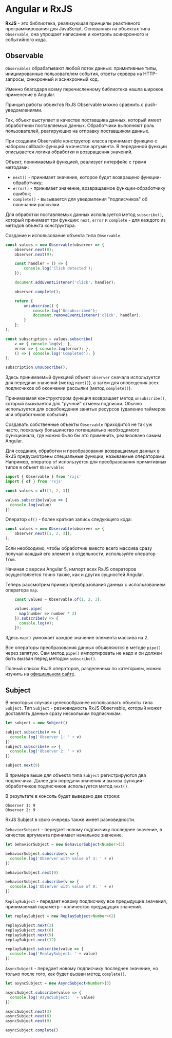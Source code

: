 # Angular и RxJS

**RxJS** - это библиотека, реализующая принципы реактивного программирования для JavaScript. Основанная на объектах типа `Observable`, она упрощает написание и контроль асинхронного и событийного кода.

## Observable

`Observables` обрабатывают любой поток данных: примитивные типы, инициированные пользователем события, ответы сервера на HTTP-запросы, синхронный и асинхронный код.

Именно благодаря всему перечисленному библиотека нашла широкое применение в Angular.

Принцип работы объектов RxJS Observable можно сравнить с push-уведомлениями.

Так, объект выступает в качестве поставщика данных, который имеет обработчики поставляемых данных. Обработчики выполняют роль пользователей, реагирующих на отправку поставщиком данных.

При создании Observable конструктор класса принимает функцию с набором callback-функций в качестве аргумента. В переданной функции описывается логика обработки и возвращения значений.

Объект, принимаемый функцией, реализует интерфейс с тремя методами:

- `next()` - принимает значение, которое будет возвращено функции-обработчику;
- `error()` - принимает значение, возвращаемое функции-обработчику ошибок;
- `complete()` - вызывается для уведомления "подписчиков" об окончании рассылки.

Для обработки поставляемых данных используется метод `subscribe()`, который принимает три функции: `next`, `error` и `complete` - для каждого из методов объекта конструктора.

Создание и использование объекта типа `Observable`.

```ts
const values = new Observable(observer => {
	observer.next(8);
	observer.next(9);

	const handler = () => {
		console.log('Click detected');
	});

	document.addEventListener('click', handler);

	observer.complete();

	return {
		unsubscribe() {
			console.log('Unsubscribed');
			document.removeEventListener('click', handler);
		}
	};
);

const subscription = values.subscribe(
	v => { console.log(v); },
	error => { console.log(error); },
	() => { console.log('Completed'); }
);

subscription.unsubscribe();
```

Здесь принимаемый функцией объект `observer` сначала используется для передачи значений (метод `next()`), а затем для оповещения всех подписчиков об окончании рассылки (метод `complete()`).

Принимаемая конструктором функция возвращает метод `unsubscribe()`, который вызывается для "ручной" отмены подписки. Обычно используется для освобождения занятых ресурсов (удаление таймеров или обработчиков событий).

Создавать собственные объекты `Observable` приходится не так уж часто, поскольку большинство потенциально необходимого функционала, где можно было бы это применить, реализовано самим Angular.

Для создания, обработки и преобразования возвращаемых данных в RxJS предусмотрены специальные функции, называемые операторами. Например, оператор `of` используется для преобразования примитивных типов в объект `Observable`:

```ts
import { Observable } from 'rxjs'
import { of } from 'rxjs'

const values = of([1, 2, 3])

values.subscribe(value => {
  console.log(value)
})
```

Оператор `of()` - более краткая запись следующего кода:

```ts
const values = new Observable(observer => {
	observer.next([1, 2, 3]);
);
```

Если необходимо, чтобы обработчик вместо всего массива сразу получал каждый его элемент в отдельности, используйте оператор `from`.

Начиная с версии Angular 5, импорт всех RxJS операторов осуществляется точно также, как и других сущностей Angular.

Теперь рассмотрим пример преобразования данных с использованием оператора `map`.

```ts
    const values = Observable.of(1, 2, 3);

    values.pipe(
      map(number => number * 2)
    }).subscribe(v => {
      console.log(v);
    });
```

Здесь `map()` умножает каждое значение элемента массива на 2.

Все операторы преобразования данных объявляются в методе `pipe()` через запятую. Сам метод `pipe()` импортировать не надо и он должен быть вызван перед методом `subscribe()`.

Полный список RxJS операторов, разделенных по категориям, можно изучить на [официальном сайте](http://reactivex.io/rxjs/manual/overview.html#categories-of-operators).

## Subject

В некоторых случаях целесообразнее использовать объекты типа `Subject`. Тип `Subject` - разновидность RxJS Observable, который может доставлять данные сразу нескольким подписчикам.

```ts
let subject = new Subject()

subject.subscribe(v => {
  console.log('Observer 1: ' + v)
})
subject.subscribe(v => {
  console.log('Observer 2: ' + v)
})

subject.next(9)
```

В примере выше для объекта типа `Subject` регистрируются два подписчика. Далее для передачи значения и вызова функций-обработчиков подписчиков используется метод `next()`.

В результате в консоль будет выведено две строки:

```
Observer 1: 9
Observer 2: 9
```

RxJS Subject в свою очередь также имеет разновидности.

`BehaviorSubject` - передает новому подписчику последнее значение, в качестве аргумента принимает начальное значение.

```ts
let behaviorSubject = new BehaviorSubject<Number>(3)

behaviorSubject.subscribe(v => {
  console.log('Observer with value of 3: ' + v)
})

behaviorSubject.next(9)

behaviorSubject.subscribe(v => {
  console.log('Observer with value of 9: ' + v)
})
```

`ReplaySubject` - передает новому подписчику все предыдущие значения, принимаемый параметр - количество предыдущих значений.

```ts
let replaySubject = new ReplaySubject<Number>(2)

replaySubject.next(3)
replaySubject.next(6)
replaySubject.next(9)
replaySubject.next(12)

replaySubject.subscribe(value => {
  console.log('ReplaySubject: ' + value)
})
```

`AsyncSubject` - передает новому подписчику последнее значение, но только после того, как будет вызван метод `complete()`.

```ts
let asyncSubject = new AsyncSubject<Number>(3)

asyncSubject.subscribe(value => {
  console.log('AsyncSubject: ' + value)
})

asyncSubject.next(3)
asyncSubject.next(6)
asyncSubject.next(9)

asyncSubject.complete()
```
